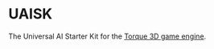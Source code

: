 # UAISK
The Universal AI Starter Kit for the <a href='https://github.com/GarageGames/Torque3D'>Torque 3D game engine</a>.
